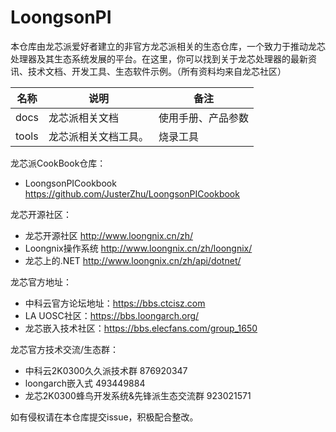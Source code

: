# LoongsonPI

本仓库由龙芯派爱好者建立的非官方龙芯派相关的生态仓库，一个致力于推动龙芯处理器及其生态系统发展的平台。在这里，你可以找到关于龙芯处理器的最新资讯、技术文档、开发工具、生态软件示例。（所有资料均来自龙芯社区）

| 名称  | 说明                 | 备注               |
| ----- | -------------------- | ------------------ |
| docs  | 龙芯派相关文档       | 使用手册、产品参数 |
| tools | 龙芯派相关文档工具。 | 烧录工具           |



龙芯派CookBook仓库：

- LoongsonPICookbook https://github.com/JusterZhu/LoongsonPICookbook



龙芯开源社区：

- 龙芯开源社区 http://www.loongnix.cn/zh/
- Loongnix操作系统 http://www.loongnix.cn/zh/loongnix/
- 龙芯上的.NET http://www.loongnix.cn/zh/api/dotnet/



龙芯官方地址：

- 中科云官方论坛地址：https://bbs.ctcisz.com
- LA UOSC社区：https://bbs.loongarch.org/ 
- 龙芯嵌入技术社区：https://bbs.elecfans.com/group_1650



龙芯官方技术交流/生态群：

- 中科云2K0300久久派技术群 876920347
- loongarch嵌入式 493449884
- 龙芯2K0300蜂鸟开发系统&先锋派生态交流群 923021571



如有侵权请在本仓库提交issue，积极配合整改。